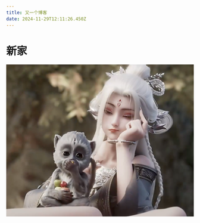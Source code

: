 ```yaml
---
title: 又一个博客
date: 2024-11-29T12:11:26.450Z
---
```



# 新家


![Snipaste_2024-11-28_22-42-24.png](https://github.com/YGAS/tinymind-blog/blob/main/assets/images/2024-11-29/1732882312610.png?raw=true)